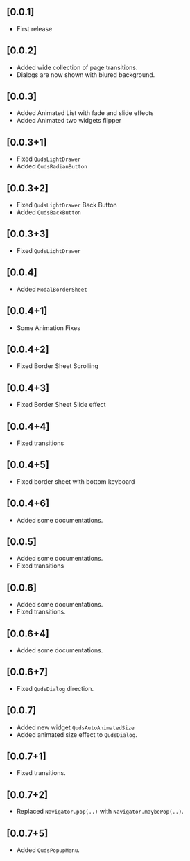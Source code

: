 ## [0.0.1]
* First release

## [0.0.2]
* Added wide collection of page transitions.
* Dialogs are now shown with blured background.

## [0.0.3]
* Added Animated List with fade and slide effects
* Added Animated two widgets flipper

## [0.0.3+1]
* Fixed `QudsLightDrawer`
* Added `QudsRadianButton`

## [0.0.3+2]
* Fixed `QudsLightDrawer` Back Button
* Added `QudsBackButton`

## [0.0.3+3]
* Fixed `QudsLightDrawer`

## [0.0.4]
* Added `ModalBorderSheet`

## [0.0.4+1]
* Some Animation Fixes

## [0.0.4+2]
* Fixed Border Sheet Scrolling

## [0.0.4+3]
* Fixed Border Sheet Slide effect

## [0.0.4+4]
* Fixed transitions

## [0.0.4+5]
* Fixed border sheet with bottom keyboard

## [0.0.4+6]
* Added some documentations.

## [0.0.5]
* Added some documentations.
* Fixed transitions

## [0.0.6]
* Added some documentations.
* Fixed transitions.

## [0.0.6+4]
* Added some documentations.

## [0.0.6+7]
* Fixed `QudsDialog` direction.

## [0.0.7]
* Added new widget `QudsAutoAnimatedSize`
* Added animated size effect to `QudsDialog`.

## [0.0.7+1]
* Fixed transitions.

## [0.0.7+2]
* Replaced `Navigator.pop(..)` with `Navigator.maybePop(..)`.

## [0.0.7+5]
* Added `QudsPopupMenu`.
